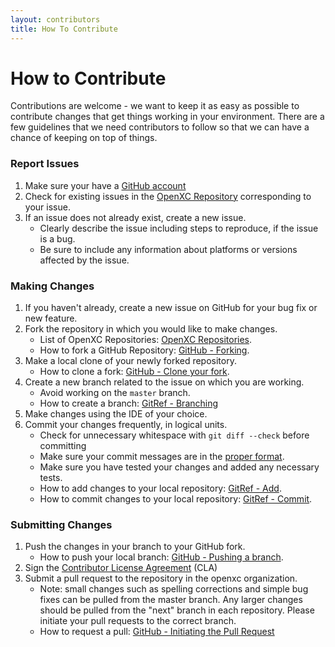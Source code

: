 ```yaml
---
layout: contributors
title: How To Contribute
---
```


<div class="page-header">
    <h1>How to Contribute</h1>
</div> 

Contributions are welcome - we want to keep it as easy as possible to contribute changes that get things working in your environment. There are a few guidelines that we need contributors to follow so that we can have a chance of keeping on top of things.

### Report Issues
1. Make sure your have a [GitHub account](https://github.com/join)
2. Check for existing issues in the [OpenXC Repository](http://github.com/openxc/) corresponding to your issue.
3. If an issue does not already exist, create a new issue.
   * Clearly describe the issue including steps to reproduce, if the issue is a bug. 
   * Be sure to include any information about platforms or versions affected by the issue.

### Making Changes
1. If you haven't already, create a new issue on GitHub for your bug fix or new feature. 
2. Fork the repository in which you would like to make changes.
   * List of OpenXC Repositories: [OpenXC Repositories](http://github.com/openxc).
   * How to fork a GitHub Repository: [GitHub - Forking](https://help.github.com/articles/fork-a-repo#step-1-fork-the-spoon-knife-repository).
3. Make a local clone of your newly forked repository.
   * How to clone a fork: [GitHub - Clone your fork](https://help.github.com/articles/fork-a-repo#step-2-clone-your-fork).
4. Create a new branch related to the issue on which you are working.
   * Avoid working on the ```master``` branch.
   * How to create a branch: [GitRef - Branching](http://gitref.org/branching/#branch)
5. Make changes using the IDE of your choice.
6. Commit your changes frequently, in logical units.
   * Check for unnecessary whitespace with ```git diff --check``` before committing
   * Make sure your commit messages are in the [proper format](http://tbaggery.com/2008/04/19/a-note-about-git-commit-messages.html). 
   * Make sure you have tested your changes and added any necessary tests.
   * How to add changes to your local repository: [GitRef - Add](http://gitref.org/basic/#add).
   * How to commit changes to your local repository: [GitRef - Commit](http://gitref.org/basic/#commit). 

### Submitting Changes
1. Push the changes in your branch to your GitHub fork.
   * How to push your local branch: [GitHub - Pushing a branch](https://help.github.com/articles/pushing-to-a-remote#pushing-a-branch).
2. Sign the [Contributor License Agreement](http://openxcplatform.com/contributor-license-agreement.html) (CLA)
3. Submit a pull request to the repository in the openxc organization. 
   * Note: small changes such as spelling corrections and simple bug fixes can be pulled from the master branch. Any larger changes should be pulled from the "next" branch in each repository. Please initiate your pull requests to the correct branch.
   * How to request a pull: [GitHub - Initiating the Pull Request](https://help.github.com/articles/using-pull-requests#initiating-the-pull-request)
